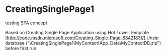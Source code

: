 CreatingSinglePage1
===================

testing SPA concept

Based on Creating Single Page Application using Hot Towel Template [http://code.msdn.microsoft.com/Creating-Single-Page-8342183f/]
Unzip database ("\CreatingSinglePage1\MyContact\App_Data\MyContactDB.zip") before first run.
